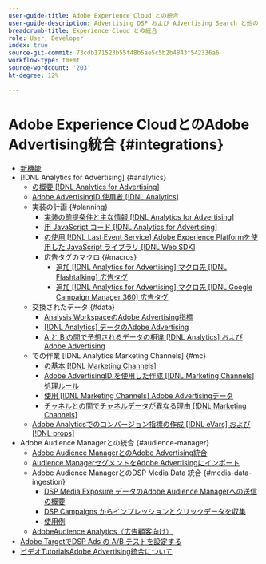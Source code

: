 ```yaml
---
user-guide-title: Adobe Experience Cloud との統合
user-guide-description: Advertising DSP および Advertising Search と他の Adobe Experience Cloud 製品およびサービスとの統合について学習します。
breadcrumb-title: Experience Cloud との統合
role: User, Developer
index: true
source-git-commit: 73cdb171523b55f48b5ae5c5b2b4843f542336a6
workflow-type: tm+mt
source-wordcount: '203'
ht-degree: 12%

---
```



# Adobe Experience CloudとのAdobe Advertising統合 {#integrations}

<!--  ADD LATER: and Adobe Experience Platform -->

+ [新機能](/help/integrations/home.md)
+ [!DNL Analytics for Advertising] {#analytics}
   + [の概要 [!DNL Analytics for Advertising]](/help/integrations/analytics/overview.md)
   + [Adobe AdvertisingID 使用者 [!DNL Analytics]](/help/integrations/analytics/ids.md)
   + 実装の計画 {#planning}
      + [実装の前提条件と主な情報 [!DNL Analytics for Advertising]](/help/integrations/analytics/prerequisites.md)
      + [用 JavaScript コード [!DNL Analytics for Advertising]](/help/integrations/analytics/javascript.md)
      + [の使用 [!DNL Last Event Service] Adobe Experience Platformを使用した JavaScript ライブラリ [!DNL Web SDK]](/help/integrations/analytics/web-sdk.md)
      + 広告タグのマクロ {#macros}
         + [追加 [!DNL Analytics for Advertising] マクロ先 [!DNL Flashtalking] 広告タグ](/help/integrations/analytics/macros-flashtalking.md)
         + [追加 [!DNL Analytics for Advertising] マクロ先 [!DNL Google Campaign Manager 360] 広告タグ](/help/integrations/analytics/macros-google-campaign-manager.md)
   + 交換されたデータ {#data}
      + [Analysis WorkspaceのAdobe Advertising指標](/help/integrations/analytics/advertising-metrics-in-analytics.md)
      + [[!DNL Analytics] データのAdobe Advertising](/help/integrations/analytics/analytics-data-in-advertising.md)
      + [A と B の間で予想されるデータの相違 [!DNL Analytics] およびAdobe Advertising](/help/integrations/analytics/data-variances.md)
   + での作業 [!DNL Analytics Marketing Channels] {#mc}
      + [の基本 [!DNL Marketing Channels]](/help/integrations/analytics/marketing-channels/mc-overview.md)
      + [Adobe AdvertisingID を使用した作成 [!DNL Marketing Channels] 処理ルール](/help/integrations/analytics/marketing-channels/mc-ids.md)
      + [使用 [!DNL Marketing Channels] Adobe Advertisingデータ](/help/integrations/analytics/marketing-channels/mc-ac-data.md)
      + [チャネルとの間でチャネルデータが異なる理由 [!DNL Marketing Channels]](/help/integrations/analytics/marketing-channels/mc-data-variances.md)
   + [Adobe Analyticsでのコンバージョン指標の作成 [!DNL eVars] および [!DNL props]](/help/integrations/analytics/conversion-metrics-from-evars.md)
+ Adobe Audience Managerとの統合 {#audience-manager}
   + [Adobe Audience ManagerとのAdobe Advertising統合](/help/integrations/audience-manager/overview.md)
   + [Audience ManagerセグメントをAdobe Advertisingにインポート](/help/integrations/audience-manager/import-audiences.md)
   + Adobe Audience ManagerとのDSP Media Data 統合 {#media-data-ingestion}
      + [DSP Media Exposure データのAdobe Audience Managerへの送信の概要](/help/integrations/audience-manager/media-data-integration/overview.md)
      + [DSP Campaigns からインプレッションとクリックデータを収集](/help/integrations/audience-manager/media-data-integration/collect.md)
      + [使用例](/help/integrations/audience-manager/media-data-integration/use-cases.md)
   + [AdobeAudience Analytics（広告顧客向け）](/help/integrations/audience-manager/audience-analytics.md)
+ [Adobe TargetでDSP Ads の A/B テストを設定する](/help/integrations/target/overview-ab-tests.md)
+ [ビデオTutorialsAdobe Advertising統合について](https://experienceleague.adobe.com/docs/advertising-learn/tutorials/overview.html)<!-- rename if the tutorials TOC structure changes -->
